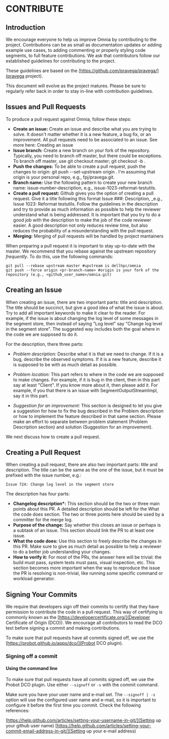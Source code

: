 # CONTRIBUTE

## Introduction
We encourage everyone to help us improve Omnia by contributing to the project. Contributions can be as small as documentation updates or adding example use cases, to adding commenting or properly styling code segments, to full feature contributions. We ask that contributors follow our established guidelines for contributing to the project.

These guidelines are based on the [https://github.com/pravega/pravega/](pravega project).

This document will evolve as the project matures. Please be sure to regularly refer back in order to stay in-line with contribution guidelines.

## Issues and Pull Requests
To produce a pull request against Omnia, follow these steps:

* **Create an issue:** Create an issue and describe what you are trying to solve. It doesn't matter whether it is a new feature, a bug fix, or an improvement. All pull requests need to be associated to an issue. See more here: Creating an issue
* **Issue branch:** Create a new branch on your fork of the repository. Typically, you need to branch off master, but there could be exceptions. To branch off master, use git checkout master; git checkout -b <new-branch-name>.
* **Push the changes:** To be able to create a pull request, push the changes to origin: git push --set-upstream origin <new-branch-name>. I'm assuming that origin is your personal repo, e.g., fpj/pravega.git.
* **Branch name:** Use the following pattern to create your new branch name: issue-number-description, e.g., issue-1023-reformat-testutils.
* **Create a pull request:** Github gives you the option of creating a pull request. Give it a title following this format Issue ###: Description, _e.g., Issue 1023: Reformat testutils. Follow the guidelines in the description and try to provide as much information as possible to help the reviewer understand what is being addressed. It is important that you try to do a good job with the description to make the job of the code reviewer easier. A good description not only reduces review time, but also reduces the probability of a misunderstanding with the pull request.
* **Merging:** Merging of pull requests will be handled by project mantainers

When preparing a pull request it is important to stay up-to-date with the master. We recommend that you rebase against the upstream repository _frequently_. To do this, use the following commands:
```
git pull --rebase upstream master #upstream is dellhpc/omnia
git push --force origin <pr-branch-name> #origin is your fork of the repository (e.g., <github_user_name>/omnia.git)
```
## Creating an Issue
When creating an issue, there are two important parts: title and description. The title should be succinct, but give a good idea of what the issue is about. Try to add all important keywords to make it clear to the reader. For example, if the issue is about changing the log level of some messages in the segment store, then instead of saying "Log level" say "Change log level in the segment store". The suggested way includes both the goal where in the code we are supposed to do it.

For the description, there three parts:

* *Problem description:* Describe what it is that we need to change. If it is a bug, describe the observed symptoms. If it is a new feature, describe it is supposed to be with as much detail as possible.

* *Problem location:* This part refers to where in the code we are supposed to make changes. For example, if it is bug in the client, then in this part say at least "Client". If you know more about it, then please add it. For example, if you that there is an issue with SegmentOutputStreamImpl, say it in this part.

* *Suggestion for an improvement:* This section is designed to let you give a suggestion for how to fix the bug described in the Problem description or how to implement the feature described in that same section. Please make an effort to separate between problem statement (Problem Description section) and solution (Suggestion for an improvement).

We next discuss how to create a pull request.

## Creating a Pull Request
When creating a pull request, there are also two important parts: title and description. The title can be the same as the one of the issue, but it must be prefixed with the issue number, e.g.:
```
Issue 724: Change log level in the segment store
```
The description has four parts:

* __Changelog description*:__ This section should be the two or three main points about this PR. A detailed description should be left for the What the code does section. The two or three points here should be used by a committer for the merge log.
* __Purpose of the change:__ Say whether this closes an issue or perhaps is a subtask of an issue. This section should link the PR to at least one issue.
* __What the code does:__ Use this section to freely describe the changes in this PR. Make sure to give as much detail as possible to help a reviewer to do a better job understanding your changes.
* __How to verify it:__ For most of the PRs, the answer here will be trivial: the build must pass, system tests must pass, visual inspection, etc. This section becomes more important when the way to reproduce the issue the PR is resolving is non-trivial, like running some specific command or workload generator.

## Signing Your Commits
We require that developers sign off their commits to certify that they have permission to contribute the code in a pull request. This way of certifying is commonly known as the [https://developercertificate.org/](Developer Certificate of Origin (DCO)). We encourage all contributors to read the DCO text before signing a commit and making contributions.

To make sure that pull requests have all commits signed off, we use the [https://probot.github.io/apps/dco/](Probot DCO plugin).

### Signing off a commit

#### Using the command line
To make sure that pull requests have all commits signed off, we use the Probot DCO plugin.
Use either `--signoff` or `-s` with the commit command.

Make sure you have your user name and e-mail set. The `--signoff | -s` option will use the configured user name and e-mail, so it is important to configure it before the first time you commit. Check the following references:

[https://help.github.com/articles/setting-your-username-in-git/](Setting up your github user name)
[https://help.github.com/articles/setting-your-commit-email-address-in-git/](Setting up your e-mail address)
